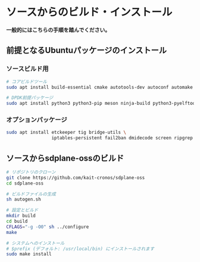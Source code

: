 # ソースからのビルド・インストール

**一般的にはこちらの手順を踏んでください。**

## 前提となるUbuntuパッケージのインストール

### ソースビルド用
```bash
# コアビルドツール
sudo apt install build-essential cmake autotools-dev autoconf automake libtool pkg-config

# DPDK前提パッケージ
sudo apt install python3 python3-pip meson ninja-build python3-pyelftools libnuma-dev pkgconf
```

### オプションパッケージ
```bash
sudo apt install etckeeper tig bridge-utils \
                 iptables-persistent fail2ban dmidecode screen ripgrep
```

## ソースからsdplane-ossのビルド

```bash
# リポジトリのクローン
git clone https://github.com/kait-cronos/sdplane-oss
cd sdplane-oss

# ビルドファイルの生成
sh autogen.sh

# 設定とビルド
mkdir build
cd build
CFLAGS="-g -O0" sh ../configure
make

# システムへのインストール
# $prefix (デフォルト: /usr/local/bin) にインストールされます
sudo make install
```